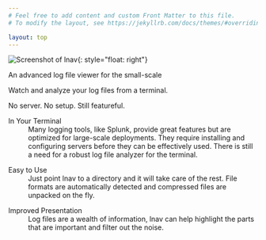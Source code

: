 ```yaml
---
# Feel free to add content and custom Front Matter to this file.
# To modify the layout, see https://jekyllrb.com/docs/themes/#overriding-theme-defaults

layout: top
---
```


![Screenshot of lnav](/assets/images/lnav-front-page.png){: style="float: right"}

<div id="top-description">
An advanced log file viewer for the small-scale
</div>

<div id="intro">
<p>Watch and analyze your log files from a terminal.</p>

<p>No server. No setup. Still featureful.</p>
</div>

<div class="dlrow">
<dl>
<dt>In Your Terminal</dt>
<dd>
Many logging tools, like Splunk, provide great features but are optimized for
large-scale deployments.  They require installing and configuring servers
before they can be effectively used.  There is still a need for a robust log
file analyzer for the terminal.
</dd>
</dl>

<dl>
<dt>Easy to Use</dt>
<dd>
Just point lnav to a directory and it will take care of the rest.  File formats
are automatically detected and compressed files are unpacked on the fly.
</dd>
</dl>

<dl>
<dt>Improved Presentation</dt>
<dd>
Log files are a wealth of information, lnav can help highlight the parts that
are important and filter out the noise.
</dd>
</dl>
</div>
